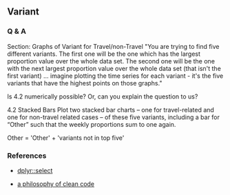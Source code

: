 <br>

## Variant


### Q & A


Section: Graphs of Variant for Travel/non-Travel
"You are trying to find five different variants. The first one will be the one which has the largest proportion 
value over the whole data set. The second one will be the one with the next largest proportion value over 
the whole data set (that isn't the first variant) ... imagine plotting the time series for each variant - it's 
the five variants that have the highest points on those graphs."


Is 4.2 numerically possible?  Or, can you explain the question to us?

4.2 Stacked Bars
Plot two stacked bar charts – one for travel-related and one for non-travel related cases – of these five variants,
including a bar for “Other” such that the weekly proportions sum to one again.

Other = 'Other' + 'variants not in top five'



### References

* [dplyr::select](https://dplyr.tidyverse.org/reference/select.html)

* [a philosophy of clean code](https://www.tinyverse.org/)
